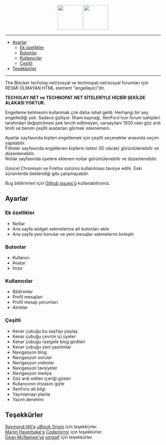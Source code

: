 <p align="center">
<a href="https://chrome.google.com/webstore/detail/the-blocker/nmamfbkbakeogpleihmmgbglafohpdif"><img src="https://user-images.githubusercontent.com/53034558/254320037-35e496f8-51da-4aa6-a191-b42c662c9b64.svg" height="80"></a>
<a href="https://addons.mozilla.org/firefox/addon/the-blocker"><img src="https://github-production-user-asset-6210df.s3.amazonaws.com/53034558/294989034-01853ec5-4807-41b8-828a-d5115beda804.svg" height="80"></a>
</p>

***

- [Ayarlar](#ayarlar)
  - [Ek özellikler](#ek-özellikler)
  - [Butonlar](#butonlar)
  - [Kullanıcılar](#kullanıcılar)
  - [Çeşitli](#çeşitli)
- [Teşekkürler](#teşekkürler)

***

The Blocker techolay.net/sosyal ve technopat.net/sosyal forumları için RESMİ OLMAYAN HTML element "engelleyici"dir.

**TECHOLAY.NET ve TECHNOPAT.NET SİTELERİYLE HİÇBİR ŞEKİLDE ALAKASI YOKTUR.**

Engelleme kelimesini kullanmak çok daha rahat geldi. Herhangi bir şey engellediği yok. Sadece gizliyor. İlham kaynağı, XenForo'nun forum sahipleri tarafından değiştirilmesi pek tercih edilmeyen, varsayılanı 1000 olan göz ardı limiti ve benim çeşitli avatarları görmek istememem.

Ayarlar sayfasında kişileri engellemek için çeşitli seçenekler arasında seçim yapılabilir.  
Filtreler sayfasında engellenen kişilerin listesi (ID olarak) görüntülenebilir ve düzenlenebilir.  
Notlar sayfasında üyelere eklenen notlar görüntülenebilir ve düzenlenebilir.

Güncel Chromium ve Firefox sürümü kullanılması tavsiye edilir. Eski sürümlerde beklendiği gibi çalışmayabilir.

Bug bildirimleri için [Github issues'ü](https://github.com/J3ekir/The-Blocker/issues) kullanabilirsiniz.

## Ayarlar

### Ek özellikler
- Notlar
- Ana sayfa widget sekmelerine alt butonları ekle
- Ana sayfa yeni konular ve yeni mesajlar sekmelerini birleştir

### Butonlar
- Kullanıcı
- Avatar
- İmza

### Kullanıcılar
- Bildirimler
- Profil mesajları
- Profil mesajı yorumları
- Alıntılar

### Çeşitli
- Kenar çubuğu bu sayfayı paylaş
- Kenar çubuğu çevrim içi üyeler
- Kenar çubuğu rastgele blog girdileri
- Kenar çubuğu yeni yazılımlar
- Navigasyon blog
- Navigasyon sorular
- Navigasyon videolar
- Navigasyon tavsiyeler
- Navigasyon medya
- Göz ardı edilen içeriği göster
- Kullanıcının imzasını gizle
- XenForo alt bilgi
- Yayınlamayı planla
- Yazım denetimi

## Teşekkürler
[Raymond Hill'e](https://github.com/gorhill) [uBlock Origin](https://github.com/gorhill/uBlock) için teşekkürler.  
[Marijn Haverbeke'e](https://github.com/marijnh) [Codemirror](https://codemirror.net/5/index.html) için teşekkürler.  
[Dean McNamee'ye](https://github.com/deanm) [omggif](https://github.com/deanm/omggif) için teşekkürler.  
